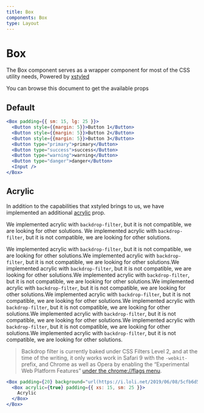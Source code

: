 ```yaml
---
title: Box
components: Box
type: Layout
---
```


# Box

<p class="description">The Box component serves as a wrapper component for most of the CSS utility needs, Powered by <a href="https://github.com/smooth-code/xstyled">xstyled</a></p>

You can browse this document to get the available props

## Default

```jsx
<Box padding={{ sm: 15, lg: 25 }}>
  <Button style={{margin: 5}}>Button 1</Button>
  <Button style={{margin: 5}}>Button 2</Button>
  <Button style={{margin: 5}}>Button 3</Button>
  <Button type="primary">primary</Button>
  <Button type="success">success</Button>
  <Button type="warning">warning</Button>
  <Button type="danger">danger</Button>
  <Input />
</Box>
```

## Acrylic

In addition to the capabilities that xstyled brings to us, we have implemented an additional [acrylic](https://docs.microsoft.com/en-us/windows/uwp/design/style/acrylic) prop.

We implemented acrylic with `backdrop-filter`, but it is not compatible, we are looking for other solutions.
We implemented acrylic with `backdrop-filter`, but it is not compatible, we are looking for other solutions.

We implemented acrylic with `backdrop-filter`, but it is not compatible, we are looking for other solutions.We implemented acrylic with `backdrop-filter`, but it is not compatible, we are looking for other solutions.We implemented acrylic with `backdrop-filter`, but it is not compatible, we are looking for other solutions.We implemented acrylic with `backdrop-filter`, but it is not compatible, we are looking for other solutions.We implemented acrylic with `backdrop-filter`, but it is not compatible, we are looking for other solutions.We implemented acrylic with `backdrop-filter`, but it is not compatible, we are looking for other solutions.We implemented acrylic with `backdrop-filter`, but it is not compatible, we are looking for other solutions.We implemented acrylic with `backdrop-filter`, but it is not compatible, we are looking for other solutions.We implemented acrylic with `backdrop-filter`, but it is not compatible, we are looking for other solutions.We implemented acrylic with `backdrop-filter`, but it is not compatible, we are looking for other solutions.

> Backdrop filter is currently baked under CSS Filters Level 2, and at the time of the writing, it only works work in Safari 9 with the `-webkit-` prefix, and Chrome as well as Opera by enabling the “Experimental Web Platform Features” [under the chrome://flags menu](https://webdesign.tutsplus.com/tutorials/css-backdrop-filters--cms-27314).

```jsx
<Box padding={20} background="url(https://i.loli.net/2019/06/08/5cfb6d5a7456419123.jpg) center/cover fixed">
  <Box acrylic={true} padding={{ xs: 15, sm: 25 }}>
    Acrylic
  </Box>
</Box>
```
